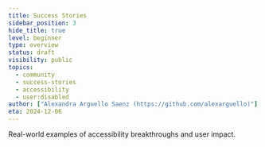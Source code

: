 ```yaml
---
title: Success Stories
sidebar_position: 3
hide_title: true
level: beginner
type: overview
status: draft
visibility: public
topics:
  - community
  - success-stories
  - accessibility
  - user:disabled
author: ["Alexandra Arguello Saenz (https://github.com/alexarguello)"]
eta: 2024-12-06
---
```


Real-world examples of accessibility breakthroughs and user impact.
